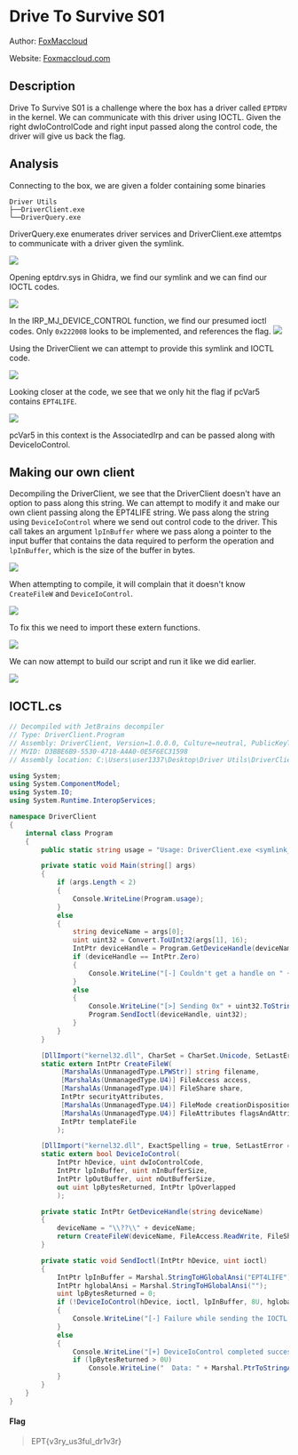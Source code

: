 # Drive To Survive S01

Author: [FoxMaccloud](https://github.com/FoxMaccloud/)

Website: [Foxmaccloud.com](https://foxmaccloud.com/)

## Description

Drive To Survive S01 is a challenge where the box has a driver called `EPTDRV` in the kernel. We can communicate with this driver using IOCTL. Given the right dwIoControlCode and right input passed along the control code, the driver will give us back the flag.

## Analysis

Connecting to the box, we are given a folder containing some binaries
```
Driver Utils
├──DriverClient.exe
└──DriverQuery.exe
```
DriverQuery.exe enumerates driver services and DriverClient.exe attemtps to communicate with a driver given the symlink.

![](img/1.png)

Opening eptdrv.sys in Ghidra, we find our symlink and we can find our IOCTL codes.

![](img/2.png)

In the IRP_MJ_DEVICE_CONTROL function, we find our presumed ioctl codes. Only `0x222008` looks to be implemented, and references the flag.
![](img/3.png)

Using the DriverClient we can attempt to provide this symlink and IOCTL code.

![](img/4.png)

Looking closer at the code, we see that we only hit the flag if pcVar5 contains `EPT4LIFE`.

![](img/5.png)

pcVar5 in this context is the AssociatedIrp and can be passed along with DeviceIoControl.

## Making our own client

Decompiling the DriverClient, we see that the DriverClient doesn't have an option to pass along this string. We can attempt to modify it and make our own client passing along the EPT4LIFE string. We pass along the string using `DeviceIoControl` where we send out control code to the driver. This call takes an argument `lpInBuffer` where we pass along a pointer to the input buffer that contains the data required to perform the operation and `lpInBuffer`, which is the size of the buffer in bytes.

![](img/6.png)

When attempting to compile, it will complain that it doesn't know `CreateFileW` and `DeviceIoControl`.

![](img/7.png)

To fix this we need to import these extern functions.

![](img/8.png)

We can now attempt to build our script and run it like we did earlier.

![](img/9.png)


## IOCTL.cs

```cs
// Decompiled with JetBrains decompiler
// Type: DriverClient.Program
// Assembly: DriverClient, Version=1.0.0.0, Culture=neutral, PublicKeyToken=null
// MVID: D3BBE6B9-5530-4718-A4A0-0E5F6EC31598
// Assembly location: C:\Users\user1337\Desktop\Driver Utils\DriverClient.exe

using System;
using System.ComponentModel;
using System.IO;
using System.Runtime.InteropServices;

namespace DriverClient
{
    internal class Program
    {
        public static string usage = "Usage: DriverClient.exe <symlink_name> <ioctl>";

        private static void Main(string[] args)
        {
            if (args.Length < 2)
            {
                Console.WriteLine(Program.usage);
            }
            else
            {
                string deviceName = args[0];
                uint uint32 = Convert.ToUInt32(args[1], 16);
                IntPtr deviceHandle = Program.GetDeviceHandle(deviceName);
                if (deviceHandle == IntPtr.Zero)
                {
                    Console.WriteLine("[-] Couldn't get a handle on " + deviceName);
                }
                else
                {
                    Console.WriteLine("[>] Sending 0x" + uint32.ToString("X4") + " to \\\\.\\" + deviceName + ". Stand by...");
                    Program.SendIoctl(deviceHandle, uint32);
                }
            }
        }

        [DllImport("kernel32.dll", CharSet = CharSet.Unicode, SetLastError = true)]
        static extern IntPtr CreateFileW(
             [MarshalAs(UnmanagedType.LPWStr)] string filename,
             [MarshalAs(UnmanagedType.U4)] FileAccess access,
             [MarshalAs(UnmanagedType.U4)] FileShare share,
             IntPtr securityAttributes,
             [MarshalAs(UnmanagedType.U4)] FileMode creationDisposition,
             [MarshalAs(UnmanagedType.U4)] FileAttributes flagsAndAttributes,
             IntPtr templateFile
            );

        [DllImport("kernel32.dll", ExactSpelling = true, SetLastError = true, CharSet = CharSet.Auto)]
        static extern bool DeviceIoControl(
            IntPtr hDevice, uint dwIoControlCode,
            IntPtr lpInBuffer, uint nInBufferSize,
            IntPtr lpOutBuffer, uint nOutBufferSize,
            out uint lpBytesReturned, IntPtr lpOverlapped
            );

        private static IntPtr GetDeviceHandle(string deviceName)
        {
            deviceName = "\\??\\" + deviceName;
            return CreateFileW(deviceName, FileAccess.ReadWrite, FileShare.None, IntPtr.Zero, FileMode.Create, FileAttributes.Normal, IntPtr.Zero);
        }

        private static void SendIoctl(IntPtr hDevice, uint ioctl)
        {
            IntPtr lpInBuffer = Marshal.StringToHGlobalAnsi("EPT4LIFE");
            IntPtr hglobalAnsi = Marshal.StringToHGlobalAnsi("");
            uint lpBytesReturned = 0;
            if (!DeviceIoControl(hDevice, ioctl, lpInBuffer, 8U, hglobalAnsi, 100U, out lpBytesReturned, IntPtr.Zero))
            {
                Console.WriteLine("[-] Failure while sending the IOCTL (" + new Win32Exception(Marshal.GetLastWin32Error()).Message + ")");
            }
            else
            {
                Console.WriteLine("[+] DeviceIoControl completed successfully! Driver returned {0} bytes.", (object)lpBytesReturned);
                if (lpBytesReturned > 0U)
                    Console.WriteLine("  Data: " + Marshal.PtrToStringAnsi(hglobalAnsi, (int)lpBytesReturned));
            }
        }
    }
}
```

#### Flag

> EPT{v3ry_us3ful_dr1v3r}
